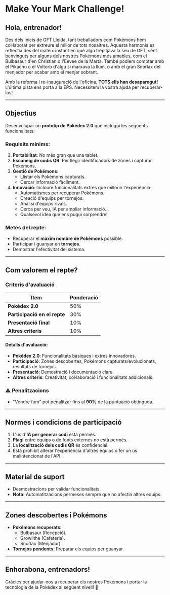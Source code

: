 # **Make Your Mark Challenge!**

## **Hola, entrenador!**
Des dels inicis de GFT Lleida, tant treballadors com Pokémons hem col·laborat per extreure el millor de tots nosaltres. Aquesta harmonia es reflectia des del mateix instant en què algú trepitjava la seu de GFT, sent benvinguts per alguns dels nostres Pokémons més amables, com el Bulbasaur d'en Christian o l'Eevee de la Marta. També podíem comptar amb el Pikachu o el Voltorb d'algú si marxava la llum, o amb el gran Snorlax del menjador per acabar amb el menjar sobrant.

Amb la reforma i re-inauguració de l'oficina, **TOTS ells han desaparegut!** L'última pista ens porta a la EPS. Necessitem la vostra ajuda per recuperar-los!

---

## **Objectius**
Desenvolupar un **prototip de Pokédex 2.0** que inclogui les següents funcionalitats:

### **Requisits mínims:**
1. **Portabilitat**: No més gran que una tablet.
2. **Escaneig de codis QR**: Per llegir identificadors de zones i capturar Pokémons.
3. **Gestió de Pokémons**:
   - Llistar els Pokémons capturats.
   - Cercar informació fàcilment.
4. **Innovació**: Incloure funcionalitats extres que millorin l'experiència:
   - Automatismes per recuperar Pokémons.
   - Creació d'equips per tornejos.
   - Anàlisi d'equips rivals.
   - Cerca per veu, IA per ampliar informació...
   - Qualsevol idea que ens pugui sorprendre!

### **Metes del repte:**
- Recuperar el **màxim nombre de Pokémons** possible.
- Participar i guanyar en **tornejos**.
- Demostrar l'efectivitat del sistema.

---

## **Com valorem el repte?**
### **Criteris d'avaluació**
| Ítem                       | Ponderació |
|----------------------------|------------|
| **Pokédex 2.0**            | 50%        |
| **Participació en el repte** | 30%        |
| **Presentació final**       | 10%        |
| **Altres criteris**         | 10%        |

#### **Detalls d'avaluació:**
- **Pokédex 2.0**: Funcionalitats bàsiques i extres innovadores.
- **Participació**: Zones descobertes, Pokémons capturats/evolucionats, resultats de tornejos.
- **Presentació**: Demostració i documentació clara.
- **Altres criteris**: Creativitat, col·laboració i funcionalitats addicionals.

### ⚠ **Penalitzacions**
- "Vendre fum" pot penalitzar fins al **90%** de la puntuació obtinguda.

---

## **Normes i condicions de participació**
1. L'ús d'**IA per generar codi** està permès.
2. **Plagi** entre equips o de fonts externes no està permès.
3. La **localització dels codis QR** és confidencial.
4. Està prohibit alterar l'experiència d'altres equips o fer un ús malintencionat de l'API.

---

## **Material de suport**
- Desmostracions per validar funcionalitats.
- **Nota:** Automatitzacions permeses sempre que no afectin altres equips.

---

## **Zones descobertes i Pokémons**
- **Pokémons recuperats**:
  - Bulbasaur (Recepció).
  - Growlithe (Cafeteria).
  - Snorlax (Menjador).
- **Tornejos pendents**: Preparar els equips per guanyar.

---

## **Enhorabona, entrenadors!**
Gràcies per ajudar-nos a recuperar els nostres Pokémons i portar la tecnologia de la Pokédex al següent nivell! 🎉
```

